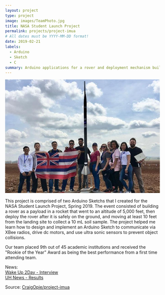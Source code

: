 ```yaml
---
layout: project
type: project
image: images/TeamPhoto.jpg
title: NASA Student Launch Project
permalink: projects/project-imua
# All dates must be YYYY-MM-DD format!
date: 2019-02-21
labels:
  - Arduino
  - Sketch
  - C
summary: Arduino applications for a rover and deployment mechanism built for the NASA Student Launch Project 2019.
---
```


<img class="ui medium right floated rounded image" src="../images/TeamPhoto.jpg">

This project is comprised of two Arduino Sketchs that I created for the NASA Student Launch Project, Spring 2019. The event consisted of building a rover as a payload in a rocket that went to an altitude of 5,000 feet, then deploy the rover after it is safely on the ground, and moving at least 10 feet from the landing site to collect a 10 mL soil sample.  The project helped me learn how to design and implement an Arduino Sketch to communicate via XBee radios, drive dc motors, and use ultra sonic sensors to prevent object collisions.  

Our team placed 9th out of 45 academic institutions and received the "Rookie of the Year" Award as being the best performance from a first time attending team.
 
News:<br />
<a href="https://www.youtube.com/watch?v=1oqxiB8lYZA">Wake Up 2Day - Interview</a><br />
<a href="https://www.hawaii.edu/news/2019/05/16/project-imua-nasa-rookie-award/">UH News - Results</a>

Source: <a href="https://github.com/CraigOpie/project-imua"><i class="large github icon"></i>CraigOpie/project-imua</a>
